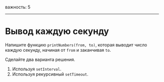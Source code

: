 важность: 5

---

# Вывод каждую секунду

Напишите функцию `printNumbers(from, to)`, которая выводит число каждую секунду, начиная от `from` и заканчивая `to`.

Сделайте два варианта решения.

1. Используя `setInterval`.
2. Используя рекурсивный `setTimeout`.


